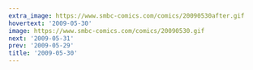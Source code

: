 ```yaml
---
extra_image: https://www.smbc-comics.com/comics/20090530after.gif
hovertext: '2009-05-30'
image: https://www.smbc-comics.com/comics/20090530.gif
next: '2009-05-31'
prev: '2009-05-29'
title: '2009-05-30'
---
```

